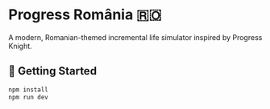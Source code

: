 # Progress România 🇷🇴

A modern, Romanian-themed incremental life simulator inspired by Progress Knight.

## 🚀 Getting Started

```bash
npm install
npm run dev
